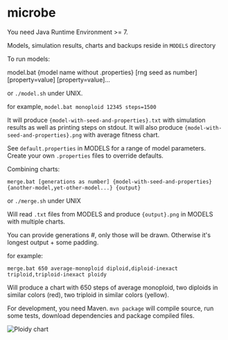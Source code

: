 microbe
==

You need Java Runtime Environment >= 7.

Models, simulation results, charts and backups reside in `MODELS` directory

To run models:

model.bat {model name without .properties} [rng seed as number] [property=value] [property=value]...

or `./model.sh` under UNIX.

for example, `model.bat monoploid 12345 steps=1500`

It will produce `{model-with-seed-and-properties}.txt` with simulation results as well as printing steps on stdout.
It will also produce `{model-with-seed-and-properties}.png` with average fitness chart.

See `default.properties` in MODELS for a range of model parameters. Create your own `.properties` files to override defaults.

Combining charts:

    merge.bat [generations as number] {model-with-seed-and-properties} {another-model,yet-other-model...} {output}

or `./merge.sh` under UNIX

Will read `.txt` files from MODELS and produce `{output}.png` in MODELS with multiple charts.

You can provide generations #, only those will be drawn. Otherwise it's longest output + some padding.

for example:

    merge.bat 650 average-monoploid diploid,diploid-inexact triploid,triploid-inexact ploidy

Will produce a chart with 650 steps of average monoploid, two diploids in similar colors (red), two triploid in similar colors (yellow).

For development, you need Maven. `mvn package` will compile source, run some tests, download dependencies and package compiled files.

![Ploidy chart](https://raw.github.com/alamar/microbe/master/models/ploidy.png)
